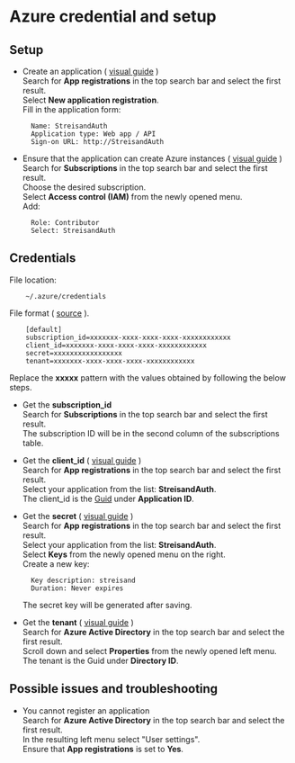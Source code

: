 Azure credential and setup
==========================

Setup
-----
* Create an application ( [visual guide](https://docs.microsoft.com/en-in/azure/azure-resource-manager/resource-group-create-service-principal-portal#create-an-active-directory-application) )<br />
	Search for **App registrations** in the top search bar and select the first result.<br />
	Select **New application registration**.<br />
	Fill in the application form:

		Name: StreisandAuth
		Application type: Web app / API
		Sign-on URL: http://StreisandAuth

* Ensure that the application can create Azure instances ( [visual guide](https://docs.microsoft.com/en-in/azure/azure-resource-manager/resource-group-create-service-principal-portal#assign-application-to-role) )<br />
	Search for **Subscriptions** in the top search bar and select the first result.<br />
	Choose the desired subscription.<br />
	Select **Access control (IAM)** from the newly opened menu.<br />
	Add:

		Role: Contributor
		Select: StreisandAuth

Credentials
-----------
File location:

		~/.azure/credentials

File format ( [source](https://docs.ansible.com/ansible/guide_azure.html#storing-in-a-file) ).

		[default]
		subscription_id=xxxxxxx-xxxx-xxxx-xxxx-xxxxxxxxxxxx
		client_id=xxxxxxx-xxxx-xxxx-xxxx-xxxxxxxxxxxx
		secret=xxxxxxxxxxxxxxxxx
		tenant=xxxxxxx-xxxx-xxxx-xxxx-xxxxxxxxxxxx

Replace the **xxxxx** pattern with the values obtained by following the below steps.

* Get the **subscription_id**<br />
	Search for **Subscriptions** in the top search bar and select the first result.<br />
	The subscription ID will be in the second column of the subscriptions table.

* Get the **client_id** ( [visual guide](https://docs.microsoft.com/en-in/azure/azure-resource-manager/resource-group-create-service-principal-portal#get-application-id-and-authentication-key) )<br />
	Search for **App registrations** in the top search bar and select the first result.<br />
	Select your application from the list: **StreisandAuth**.<br />
	The client_id is the [Guid](https://en.wikipedia.org/wiki/Universally_unique_identifier) under **Application ID**.<br />

* Get the **secret** ( [visual guide](https://docs.microsoft.com/en-in/azure/azure-resource-manager/resource-group-create-service-principal-portal#get-application-id-and-authentication-key) )<br />
	Search for **App registrations** in the top search bar and select the first result.<br />
	Select your application from the list: **StreisandAuth**.<br />
	Select **Keys** from the newly opened menu on the right.<br />
	Create a new key:

		Key description: streisand
		Duration: Never expires
	The secret key will be generated after saving.

* Get the **tenant** ( [visual guide](https://docs.microsoft.com/en-in/azure/azure-resource-manager/resource-group-create-service-principal-portal#get-tenant-id) )<br />
	Search for **Azure Active Directory** in the top search bar and select the first result.<br />
	Scroll down and select **Properties** from the newly opened left menu.<br />
	The tenant is the Guid under **Directory ID**.<br />

Possible issues and troubleshooting
-----------------------------------
* You cannot register an application<br />
	Search for **Azure Active Directory** in the top search bar and select the first result.<br />
	In the resulting left menu select "User settings".<br />
	Ensure that **App registrations** is set to **Yes**.
